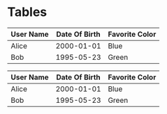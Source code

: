 # Tables

|User Name|Date Of Birth|Favorite Color|
|---------|-------------|--------------|
|Alice    |2000-01-01   |Blue          |
|Bob      |1995-05-23   |Green         |

|User Name |Date Of Birth |Favorite Color |
|----------|--------------|---------------|
|Alice     |2000-01-01    |Blue           |
|Bob       |1995-05-23    |Green          |

